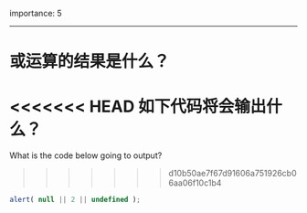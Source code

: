 importance: 5

---

# 或运算的结果是什么？

<<<<<<< HEAD
如下代码将会输出什么？
=======
What is the code below going to output?
>>>>>>> d10b50ae7f67d91606a751926cb06aa06f10c1b4

```js
alert( null || 2 || undefined );
```

